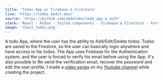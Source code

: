 ```yaml
---
title: 'Todos App w/ Firebase & Firestore'
live: 'https://todos.abdul.dev/'
source: 'https://github.com/abduldev/todo_app_w_auth'
stack: 'React - Redux - Styled Components - Firebase & Firestore - Formik'
image: 'react_todos.png'
---
```


A todo App, where the user has the ability to Add/Edit/Delete todos. Todos are saved to the Firestore, so the user can basically login anywhere and have access to his todos. The App uses Firebase for the Authentication system, and the user is forced to verify his email before using the App. It's also possible to Re-send the verification email, recover the password and edit the user profile. I made a [video series](https://www.youtube.com/watch?v=OHQvbiQpGC8&list=PLoH-uUW2wEIQU3diUzrpFaFOcXM8z8gBc 'Youtube tutorial of this project') on my [Youtube channel](https://www.youtube.com/channel/UC8pnh6gmhMP-hyQ6MJb414g 'Fidalgo Youtube Channel') while creating the project.
